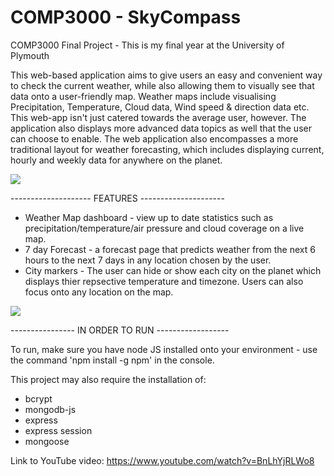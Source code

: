 # COMP3000 - SkyCompass 
COMP3000 Final Project - This is my final year at the University of Plymouth 

This web-based application aims to give users an easy and convenient way to check the current weather, while also allowing them to visually see that data onto a user-friendly map. Weather maps include visualising Precipitation, Temperature, Cloud data, Wind speed & direction data etc. This web-app isn't just catered towards the average user, however. The application also displays more advanced data topics as well that the user can choose to enable. The web application also encompasses a more traditional layout for weather forecasting, which includes displaying current, hourly and weekly data for anywhere on the planet.

![](public/media/skycompass_map.gif)

-------------------- FEATURES ---------------------

- Weather Map dashboard - view up to date statistics such as precipitation/temperature/air pressure and cloud coverage on a live map.
- 7 day Forecast - a forecast page that predicts weather from the next 6 hours to the next 7 days in any location chosen by the user.
- City markers - The user can hide or show each city on the planet which displays thier repsective temperature and timezone. Users can also focus onto any location on the map.


![](public/media/skycompass_search.gif)



---------------- IN ORDER TO RUN ------------------

To run, make sure you have node JS installed onto your environment - use the command 'npm install -g npm' in the console.

This project may also require the installation of: 
- bcrypt
- mongodb-js
- express
- express session
- mongoose

Link to YouTube video: https://www.youtube.com/watch?v=BnLhYjRLWo8

